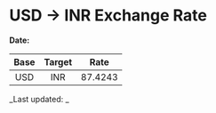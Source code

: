 # USD → INR Exchange Rate

**Date:** 

| Base | Target | Rate  |
|:----:|:------:|:-----:|
| USD  | INR    | 87.4243 |

_Last updated: _